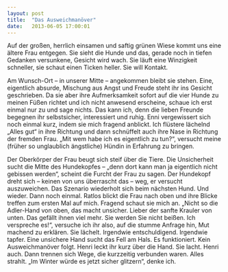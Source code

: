 ```yaml
---
layout: post
title:  "Das Ausweichmanöver"
date:   2013-06-05 17:00:01
---
```


Auf der großen, herrlich einsamen und saftig grünen Wiese kommt uns eine ältere
Frau entgegen.  Sie sieht die Hunde und das, gerade noch in tiefen Gedanken
versunkene, Gesicht wird wach. Sie läuft eine Winzigkeit schneller, sie schaut
einen Ticken heller. Sie will Kontakt.

Am Wunsch-Ort – in unserer Mitte – angekommen bleibt sie stehen. Eine,
eigentlich absurde, Mischung aus Angst und Freude steht ihr ins Gesicht
geschrieben.  Da sie aber ihre Aufmerksamkeit sofort auf die vier Hunde zu
meinen Füßen richtet und ich nicht anwesend erscheine, schaue ich erst einmal
nur zu und sage nichts. Das kann ich, denn die lieben Freunde begegnen ihr
selbstsicher, interessiert und ruhig. Enni vergewissert sich noch einmal kurz,
indem sie mich fragend anblickt. Ich flüstere lächelnd „Alles gut“ in ihre
Richtung und dann schnüffelt auch ihre Nase in Richtung der fremden Frau. „Mit
wem habe ich es eigentlich zu tun?“, versucht meine (früher so unglaublich
ängstliche) Hündin in Erfahrung zu bringen.

Der Oberkörper der Frau beugt sich steif über die Tiere. Die Unsicherheit sucht
die Mitte des Hundekopfes – „denn dort kann man ja eigentlich nicht gebissen
werden“, scheint die Furcht der Frau zu sagen.  Der Hundekopf dreht sich –
keinen von uns überrascht das – weg, er versucht auszuweichen. Das Szenario
wiederholt sich beim nächsten Hund. Und wieder. Dann noch einmal. Ratlos blickt
die Frau nach oben und ihre Blicke treffen zum ersten Mal auf mich. Fragend
schaut sie mich an. „Nicht so die Adler-Hand von oben, das macht unsicher.
Lieber der sanfte Krauler von unten. Das gefällt ihnen viel mehr. Sie werden Sie
nicht beißen. Ich verspreche es!“, versuche ich ihr also, auf die stumme Anfrage
hin, Mut machend zu erklären. Sie lächelt. Irgendwie entschuldigend. Irgendwie
tapfer. Eine unsichere Hand sucht das Fell am Hals. Es funktioniert. Kein
Ausweichmanöver folgt. Henri leckt ihr kurz über die Hand. Sie lacht. Henri
auch. Dann trennen sich Wege, die kurzzeitig verbunden waren. Alles strahlt. „Im
Winter würde es jetzt sicher glitzern“, denke ich.
